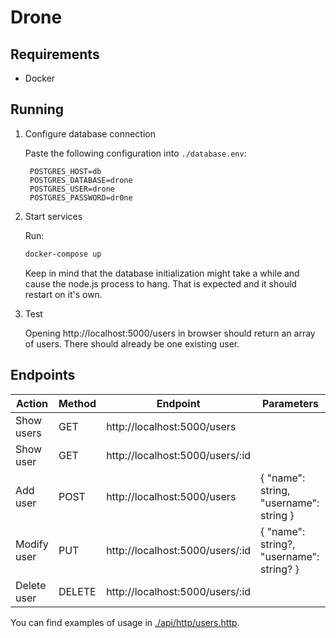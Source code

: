 # Drone

## Requirements

- Docker

## Running

1. Configure database connection

    Paste the following configuration into `./database.env`:

        POSTGRES_HOST=db
        POSTGRES_DATABASE=drone
        POSTGRES_USER=drone
        POSTGRES_PASSWORD=dr0ne

2. Start services

    Run:
    ```sh
    docker-compose up
    ```

    Keep in mind that the database initialization might take a while and cause the node.js process to hang. That is expected and it should restart on it's own.

3. Test

    Opening http://localhost:5000/users in browser should return an array of users. There should already be one existing user.


## Endpoints

| Action      | Method | Endpoint                        | Parameters                               |
| ----------- | ------ | ------------------------------- | ---------------------------------------- |
| Show users  | GET    | http://localhost:5000/users     |                                          |
| Show user   | GET    | http://localhost:5000/users/:id |                                          |
| Add user    | POST   | http://localhost:5000/users     | { "name": string, "username": string }   |
| Modify user | PUT    | http://localhost:5000/users/:id | { "name": string?, "username": string? } |
| Delete user | DELETE | http://localhost:5000/users/:id |                                          |

You can find examples of usage in [./api/http/users.http](./api/http/users.http).